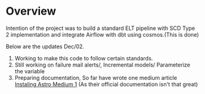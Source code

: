Overview
========
Intention of the project was to build a standard ELT pipeline with SCD Type 2 implementation and integrate Airflow with dbt using cosmos.(This is done)


Below are the updates
Dec/02.
1. Working to make this code to follow certain standards.
2. Still working on failure mail alerts/, Incremental models/ Parameterize the variable
3. Preparing documentation, So far have wrote one medium article
   [Instaling Astro Medium 1]([url](https://medium.com/@prajwalmh2023/astro-cli-setup-for-windows-home-ef82eed3af49)) (As their official documentation isn't that great)
